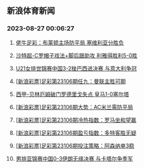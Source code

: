 ## 新浪体育新闻 
### 2023-08-27 00:06:27

1. [佬牛足彩：布莱顿主场防平局 塞维利亚分胜负](https://sports.sina.com.cn/l/2023-08-26/doc-imzinwfc5610601.shtml)

2. [沙特超-C罗帽子戏法+脚后跟助攻 利雅得胜利5-0胜](https://sports.sina.com.cn/global/others/2023-08-26/doc-imzinmri5836486.shtml)

3. [U21女排世锦赛中国3-2挫巴西进决赛 与意大利争冠](https://sports.sina.com.cn/others/volleyball/2023-08-26/doc-imzinmrp4883186.shtml)

4. [[新浪彩票]足彩第23106期任九：曼联主胜可期](https://sports.sina.com.cn/l/2023-08-26/doc-imzimkcx8626057.shtml)

5. [西甲-贝林厄姆破门罗德里戈失点 皇马1-0塞尔塔](https://sports.sina.com.cn/g/laliga/2023-08-26/doc-imzinmrm8107136.shtml)

6. [[新浪彩票]足彩第23106期大势：AC米兰需防平局](https://sports.sina.com.cn/l/2023-08-26/doc-imzimkcu1065224.shtml)

7. [[新浪彩票]足彩第23106期冷热指数：罗马坐和望赢](https://sports.sina.com.cn/l/2023-08-26/doc-imzinmrp4883183.shtml)

8. [[新浪彩票]足彩第23106期盈亏指数：多特客胜无疑](https://sports.sina.com.cn/l/2023-08-26/doc-imzimkcv6389288.shtml)

9. [[新浪彩票]足彩第23106期投注策略：阿森纳单3稳](https://sports.sina.com.cn/l/2023-08-26/doc-imzimkcu1066190.shtml)

10. [男排亚锦赛中国0-3伊朗无缘决赛 与卡塔尔争季军](https://sports.sina.com.cn/others/volleyball/2023-08-26/doc-imzinmrp4884252.shtml)

